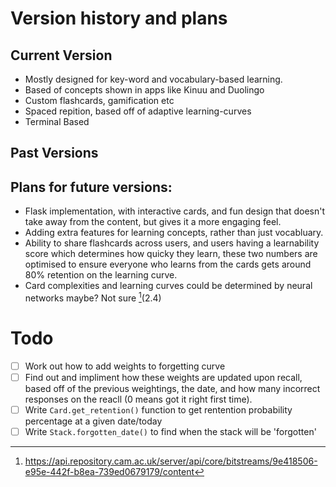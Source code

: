 
# Version history and plans
## Current Version
- Mostly designed for key-word and vocabulary-based learning.
- Based of concepts shown in apps like Kinuu and Duolingo
- Custom flashcards, gamification etc
- Spaced repition, based off of adaptive learning-curves
- Terminal Based


## Past Versions

## Plans for future versions:
- Flask implementation, with interactive cards, and fun design that doesn't take away from the content, but gives it a more engaging feel.
- Adding extra features for learning concepts, rather than just vocabluary.
- Ability to share flashcards across users, and users having a learnability score which determines how quicky they learn, these two numbers are optimised to ensure everyone who learns from the cards gets around 80% retention on the learning curve.
- Card complexities and learning curves could be determined by neural networks maybe? Not sure [^1](2.4)

# Todo
- [ ] Work out how to add weights to forgetting curve
- [ ] Find out and impliment how these weights are updated upon recall, based off of the previous weightings, the date, and how many incorrect responses on the reacll (0 means got it right first time).
- [ ] Write `Card.get_retention()` function to get rentention probability percentage at a given date/today
- [ ] Write `Stack.forgotten_date()` to find when the stack will be 'forgotten'

[^1]: https://api.repository.cam.ac.uk/server/api/core/bitstreams/9e418506-e95e-442f-b8ea-739ed0679179/content


